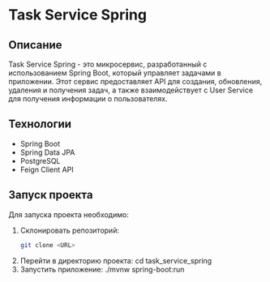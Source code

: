 # Task Service Spring

## Описание
Task Service Spring - это микросервис, разработанный с использованием Spring Boot, который управляет задачами в приложении. Этот сервис предоставляет API для создания, обновления, удаления и получения задач, а также взаимодействует с User Service для получения информации о пользователях.

## Технологии
- Spring Boot
- Spring Data JPA
- PostgreSQL
- Feign Client API

## Запуск проекта
Для запуска проекта необходимо:
1. Склонировать репозиторий:
   ```bash
   git clone <URL>
2. Перейти в директорию проекта:
   cd task_service_spring
3. Запустить приложение:
   ./mvnw spring-boot:run


